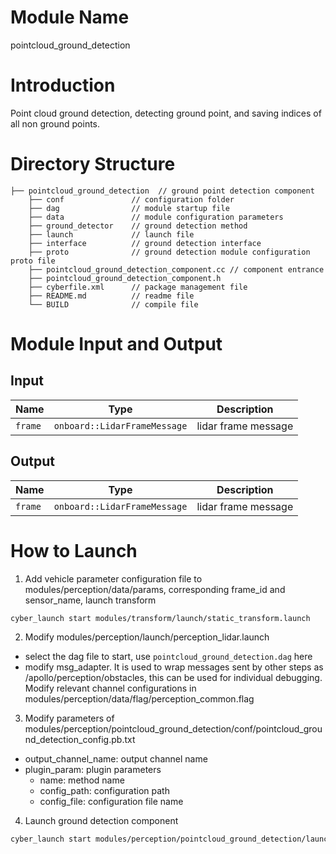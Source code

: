 # Module Name
pointcloud_ground_detection 

# Introduction
Point cloud ground detection, detecting ground point, and saving indices of all non ground points.

# Directory Structure
```
├── pointcloud_ground_detection  // ground point detection component
    ├── conf               // configuration folder
    ├── dag                // module startup file
    ├── data               // module configuration parameters
    ├── ground_detector    // ground detection method
    ├── launch             // launch file
    ├── interface          // ground detection interface
    ├── proto              // ground detection module configuration proto file
    ├── pointcloud_ground_detection_component.cc // component entrance
    ├── pointcloud_ground_detection_component.h
    ├── cyberfile.xml      // package management file
    ├── README.md          // readme file
    └── BUILD              // compile file
```

# Module Input and Output
## Input
| Name              | Type                            | Description       |
| ----------------- | ------------------------------- | ----------------- |
| `frame`           | `onboard::LidarFrameMessage`    | lidar frame message |

## Output
| Name              | Type                            | Description     |
| ----------------- | ------------------------------- | --------------- |
| `frame`           | `onboard::LidarFrameMessage`    | lidar frame message |

# How to Launch

1. Add vehicle parameter configuration file to modules/perception/data/params, corresponding frame_id and sensor_name, launch transform
```bash
cyber_launch start modules/transform/launch/static_transform.launch
```

2. Modify modules/perception/launch/perception_lidar.launch
- select the dag file to start, use `pointcloud_ground_detection.dag` here
- modify msg_adapter. It is used to wrap messages sent by other steps as /apollo/perception/obstacles, this can be used for individual debugging. Modify relevant channel configurations in modules/perception/data/flag/perception_common.flag

3. Modify parameters of modules/perception/pointcloud_ground_detection/conf/pointcloud_ground_detection_config.pb.txt
- output_channel_name: output channel name
- plugin_param: plugin parameters
  - name: method name
  - config_path: configuration path
  - config_file: configuration file name

4. Launch ground detection component
```bash
cyber_launch start modules/perception/pointcloud_ground_detection/launch/pointcloud_ground_detection.launch
```
